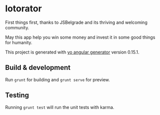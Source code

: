 # lotorator
First things first, thanks to JSBelgrade and its thriving and welcoming community.

May this app help you win some money and invest it in some good things for humanity.

This project is generated with [yo angular generator](https://github.com/yeoman/generator-angular)
version 0.15.1.

## Build & development

Run `grunt` for building and `grunt serve` for preview.

## Testing

Running `grunt test` will run the unit tests with karma.
